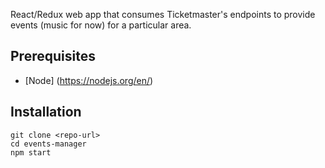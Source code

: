 React/Redux web app that consumes Ticketmaster's endpoints to provide events (music for now) for a particular area. 

## Prerequisites
 - [Node] (https://nodejs.org/en/)

## Installation
```
git clone <repo-url>
cd events-manager
npm start
```
